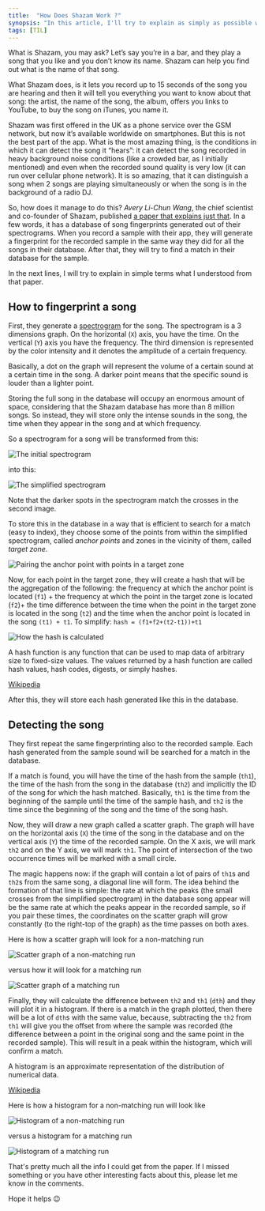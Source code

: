 ```yaml
---
title:  "How Does Shazam Work ?"
synopsis: "In this article, I'll try to explain as simply as possible what I've understood about how the famous song identification app works, from the published paper by one of the authors of the app."
tags: [TIL]
---
```


What is Shazam, you may ask? Let’s say you’re in a bar, and they play a song that you like and you don’t know its name. Shazam can help you find out what is the name of that song.

What Shazam does, is it lets you record up to 15 seconds of the song you are hearing and then it will tell you everything you want to know about that song: the artist, the name of the song, the album, offers you links to YouTube, to buy the song on iTunes, you name it.

Shazam was first offered in the UK as a phone service over the GSM network, but now it’s available worldwide on smartphones. But this is not the best part of the app. What is the most amazing thing, is the conditions in which it can detect the song it “hears”: it can detect the song recorded in heavy background noise conditions (like a crowded bar, as I initially mentioned) and even when the recorded sound quality is very low (it can run over cellular phone network). It is so amazing, that it can distinguish a song when 2 songs are playing simultaneously or when the song is in the background of a radio DJ.

So, how does it manage to do this? *Avery Li-Chun Wang*, the chief scientist and co-founder of Shazam, published [a paper that explains just that](http://www.ee.columbia.edu/~dpwe/papers/Wang03-shazam.pdf). In a few words, it has a database of song fingerprints generated out of their spectrograms. When you record a sample with their app, they will generate a fingerprint for the recorded sample in the same way they did for all the songs in their database. After that, they will try to find a match in their database for the sample.

In the next lines, I will try to explain in simple terms what I understood from that paper.

## How to fingerprint a song

First, they generate a [spectrogram](https://en.wikipedia.org/wiki/Spectrogram) for the song. The spectrogram is a 3 dimensions graph. On the horizontal (`X`) axis, you have the time. On the vertical (`Y`) axis you have the frequency. The third dimension is represented by the color intensity and it denotes the amplitude of a certain frequency.

Basically, a dot on the graph will represent the volume of a certain sound at a certain time in the song. A darker point means that the specific sound is louder than a lighter point.

Storing the full song in the database will occupy an enormous amount of space, considering that the Shazam database has more than 8 million songs. So instead, they will store only the intense sounds in the song, the time when they appear in the song and at which frequency.

So a spectrogram for a song will be transformed from this:

![The initial spectrogram](/assets/images/shazam/1.png)

into this:

![The simplified spectrogram](/assets/images/shazam/2.png)

Note that the darker spots in the spectrogram match the crosses in the second image.

To store this in the database in a way that is efficient to search for a match (easy to index), they choose some of the points from within the simplified spectrogram, called *anchor points* and zones in the vicinity of them, called *target zone*.

![Pairing the anchor point with points in a target zone](/assets/images/shazam/3.png)

Now, for each point in the target zone, they will create a hash that will be the aggregation of the following: the frequency at which the anchor point is located (`f1`) + the frequency at which the point in the target zone is located (`f2`)+ the time difference between the time when the point in the target zone is located in the song (`t2`) and the time when the anchor point is located in the song `(t1) + t1`. To simplify: `hash = (f1+f2+(t2-t1))+t1`

![How the hash is calculated](/assets/images/shazam/4.png)

<quote>
A hash function is any function that can be used to map data of arbitrary size to fixed-size values. The values returned by a hash function are called hash values, hash codes, digests, or simply hashes.

[Wikipedia](https://en.wikipedia.org/wiki/Hash_function)
</quote>

After this, they will store each hash generated like this in the database.

## Detecting the song

They first repeat the same fingerprinting also to the recorded sample. Each hash generated from the sample sound will be searched for a match in the database.

If a match is found, you will have the time of the hash from the sample (`th1`), the time of the hash from the song in the database (`th2`) and implicitly the ID of the song for which the hash matched. Basically, `th1` is the time from the beginning of the sample until the time of the sample hash, and `th2` is the time since the beginning of the song and the time of the song hash.

Now, they will draw a new graph called a scatter graph. The graph will have on the horizontal axis (`X`) the time of the song in the database and on the vertical axis (`Y`) the time of the recorded sample. On the X axis, we will mark `th2` and on the Y axis, we will mark `th1`. The point of intersection of the two occurrence times will be marked with a small circle.

The magic happens now: if the graph will contain a lot of pairs of `th1`s and `th2`s from the same song, a diagonal line will form. The idea behind the formation of that line is simple: the rate at which the peaks (the small crosses from the simplified spectrogram) in the database song appear will be the same rate at which the peaks appear in the recorded sample, so if you pair these times, the coordinates on the scatter graph will grow constantly (to the right-top of the graph) as the time passes on both axes.

Here is how a scatter graph will look for a non-matching run

![Scatter graph of a non-matching run](/assets/images/shazam/plot_bad.png)

versus how it will look for a matching run

![Scatter graph of a matching run](/assets/images/shazam/plot_ok.png)

Finally, they will calculate the difference between `th2` and `th1` (`dth`) and they will plot it in a histogram. If there is a match in the graph plotted, then there will be a lot of `dth`s with the same value, because, subtracting the `th2` from `th1` will give you the offset from where the sample was recorded (the difference between a point in the original song and the same point in the recorded sample). This will result in a peak within the histogram, which will confirm a match.

<quote>
A histogram is an approximate representation of the distribution of numerical data.

[Wikipedia](https://en.wikipedia.org/wiki/Histogram)
</quote>

Here is how a histogram for a non-matching run will look like

![Histogram of a non-matching run](/assets/images/shazam/his_bad.png)

versus a histogram for a matching run

![Histogram of a matching run](/assets/images/shazam/his_ok.png)

That's pretty much all the info I could get from the paper. If I missed something or you have other interesting facts about this, please let me know in the comments.

Hope it helps 😉
